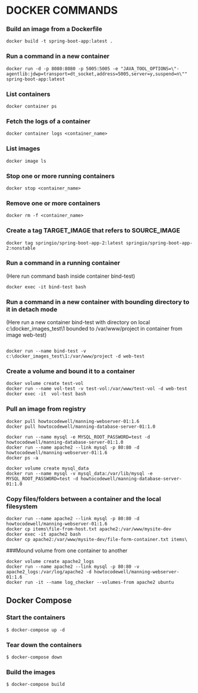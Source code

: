 # DOCKER COMMANDS

### Build an image from a Dockerfile
```
docker build -t spring-boot-app:latest .
```

### Run a command in a new container
```
docker run -d -p 8080:8080 -p 5005:5005 -e "JAVA_TOOL_OPTIONS=\"-agentlib:jdwp=transport=dt_socket,address=5005,server=y,suspend=n\""  spring-boot-app:latest
```

### List containers
```
docker container ps
```

### Fetch the logs of a container
```
docker container logs <container_name>
```

### List images
```
docker image ls
```

### Stop one or more running containers
```
docker stop <container_name>
```

### Remove one or more containers
```
docker rm -f <container_name>
```

### Create a tag TARGET_IMAGE that refers to SOURCE_IMAGE
```
docker tag springio/spring-boot-app-2:latest springio/spring-boot-app-2:nonstable
```

### Run a command in a running container
(Here run command bash inside container bind-test)
```
docker exec -it bind-test bash
```


### Run a command in a new container with bounding directory to it in detach mode
(Here run a new container bind-test with directory on local c:\docker_images_test\1 bounded to /var/www/project in container from image web-test)
```

docker run --name bind-test -v c:\docker_images_test\1:/var/www/project -d web-test
```

### Create a volume and bound it to a container
```
docker volume create test-vol
docker run --name vol-test -v test-vol:/var/www/test-vol -d web-test
docker exec -it  vol-test bash
```


### Pull an image from registry
```
docker pull howtocodewell/manning-webserver-01:1.6
docker pull howtocodewell/manning-database-server-01:1.0

docker run --name mysql -e MYSQL_ROOT_PASSWORD=test -d howtocodewell/manning-database-server-01:1.0
docker run --name apache2 --link mysql -p 80:80 -d howtocodewell/manning-webserver-01:1.6
docker ps -a
```

```
docker volume create mysql_data
docker run --name mysql -v mysql_data:/var/lib/mysql -e MYSQL_ROOT_PASSWORD=test -d howtocodewell/manning-database-server-01:1.0
```

### Copy files/folders between a container and the local filesystem
```
docker run --name apache2 --link mysql -p 80:80 -d howtocodewell/manning-webserver-01:1.6 
docker cp items\file-from-host.txt apache2:/var/www/mysite-dev
docker exec -it apache2 bash
docker cp apache2:/var/www/mysite-dev/file-form-container.txt items\
```

###Mound volume from one container to another
```
docker volume create apache2_logs
docker run --name apache2 --link mysql -p 80:80 -v apache2_logs:/var/log/apache2 -d howtocodewell/manning-webserver-01:1.6 
docker run -it --name log_checker --volumes-from apache2 ubuntu
```


## Docker Compose
 
### Start the containers

  ````$ docker-compose up -d````
  
### Tear down the containers
 
  ````$ docker-compose down````
  
### Build the images
 
  ```$ docker-compose build```
